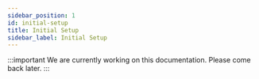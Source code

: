 ```yaml
---
sidebar_position: 1
id: initial-setup
title: Initial Setup
sidebar_label: Initial Setup
---
```


:::important
We are currently working on this documentation. Please come back later.
:::
